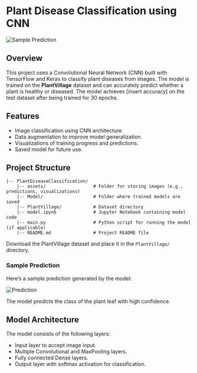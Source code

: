 # Plant Disease Classification using CNN

![Sample Prediction](https://github.com/user-attachments/assets/a548fb8d-2977-47ac-925a-8290b1bc64a0)


## Overview

This project uses a Convolutional Neural Network (CNN) built with TensorFlow and Keras to classify plant diseases from images. The model is trained on the **PlantVillage** dataset and can accurately predict whether a plant is healthy or diseased. The model achieves [insert accuracy] on the test dataset after being trained for 30 epochs.

## Features

- Image classification using CNN architecture.
- Data augmentation to improve model generalization.
- Visualizations of training progress and predictions.
- Saved model for future use.

## Project Structure

```
|-- PlantDiseaseClassification/
    |-- assets/                  # Folder for storing images (e.g., predictions, visualizations)
    |-- Model/                   # Folder where trained models are saved
    |-- PlantVillage/            # Dataset directory
    |-- model.ipynb              # Jupyter Notebook containing model code
    |-- main.py                  # Python script for running the model (if applicable)
    |-- README.md                # Project README file
```

Download the PlantVillage dataset and place it in the `PlantVillage/` directory.

### Sample Prediction

Here’s a sample prediction generated by the model:

![Prediction](https://github.com/user-attachments/assets/d85d4cb4-3837-46cd-8dd6-ded43206af4b)

The model predicts the class of the plant leaf with high confidence.

## Model Architecture

The model consists of the following layers:

- Input layer to accept image input.
- Multiple Convolutional and MaxPooling layers.
- Fully connected Dense layers.
- Output layer with softmax activation for classification.
